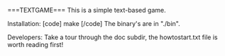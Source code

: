 ===TEXTGAME===
This is a simple text-based game.

Installation:
[code]
make
[/code]
The binary's are in "./bin".

Developers:
Take a tour through the doc subdir, the howtostart.txt file is worth reading first!
